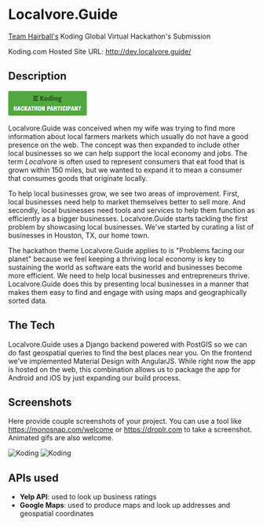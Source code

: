 # Localvore.Guide

[Team Hairball's](https://github.com/koding/global.hackathon/blob/master/Teams/TeamHairball/ABOUT.md) Koding Global Virtual Hackathon's Submission

Koding.com Hosted Site URL: http://dev.localvore.guide/

## Description

[![Koding Hackathon](https://raw.githubusercontent.com/pizzapanther/Localvore/master/about/badge.png "Koding Hackathon")](https://koding.com/Hackathon)

Localvore.Guide was conceived when my wife was trying to find more information about local farmers markets which usually do not have a good presence on the web. The concept was then expanded to include other local businesses so we can help support the local economy and jobs. The term _Localvore_ is often used to represent consumers that eat food that is grown within 150 miles, but we wanted to expand it to mean a consumer that consumes goods that originate locally.

To help local businesses grow, we see two areas of improvement. First, local businesses need help to market themselves better to sell more. And secondly, local businesses need tools and services to help them function as efficiently as a bigger businesses. Localvore.Guide starts tackling the first problem by showcasing local businesses. We've started by curating a list of businesses in Houston, TX, our home town.

The hackathon theme Localvore.Guide applies to is "Problems facing our planet" because we feel keeping a thriving local economy is key to sustaining the world as software eats the world and businesses become more efficient. We need to help local businesses and entrepreneurs thrive. Localvore.Guide does this by presenting local businesses in a manner that makes them easy to find and engage with using maps and geographically sorted data.

## The Tech

Localvore.Guide uses a Django backend powered with PostGIS so we can do fast geospatial queries to find the best places near you. On the frontend we've implemented Material Design with AngularJS. While right now the app is
hosted on the web, this combination allows us to package the app for Android and iOS by just expanding our build process.

## Screenshots

Here provide couple screenshots of your project. You can use a tool like https://monosnap.com/welcome or https://droplr.com to take a screenshot. Animated gifs are also welcome.

![Koding](https://koding.com/a/site.landing/images/slideshow/2x/ss-terminal.png "Koding")
![Koding](https://koding.com/a/site.landing/images/slideshow/2x/ss-ide.png "Koding")

## APIs used

- **Yelp API**: used to look up business ratings
- **Google Maps**: used to produce maps and look up addresses and geospatial coordinates

